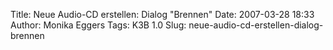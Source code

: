 Title: Neue Audio-CD erstellen: Dialog "Brennen"
Date: 2007-03-28 18:33
Author: Monika Eggers
Tags: K3B 1.0
Slug: neue-audio-cd-erstellen-dialog-brennen


